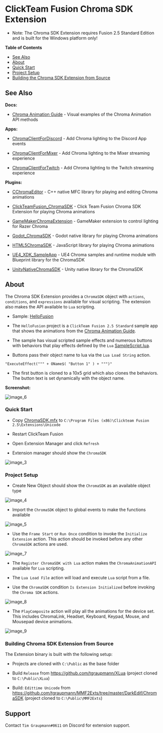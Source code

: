 # ClickTeam Fusion Chroma SDK Extension

* Note: The Chroma SDK Extension requires Fusion 2.5 Standard Edition and is built for the Windows platform only!

**Table of Contents**

* [See Also](#see-also)
* [About](#about)
* [Quick Start](#quick-start)
* [Project Setup](#project-setup)
* [Building the Chroma SDK Extension from Source](#building-the-chroma-sdk-extension-from-source)

<a name="see-also"></a>
## See Also

**Docs:**

- [Chroma Animation Guide](http://chroma.razer.com/ChromaGuide/) - Visual examples of the Chroma Animation API methods

**Apps:**

- [ChromaClientForDiscord](https://github.com/tgraupmann/ChromaDiscordApp) - Add Chroma lighting to the Discord App events

- [ChromaClientForMixer](https://github.com/tgraupmann/ChromaClientForMixer) - Add Chroma lighting to the Mixer streaming experience

- [ChromaClientForTwitch](https://github.com/tgraupmann/ChromaTwitchExtension) - Add Chroma lighting to the Twitch streaming experience

**Plugins:**

- [CChromaEditor](https://github.com/RazerOfficial/CChromaEditor) - C++ native MFC library for playing and editing Chroma animations

- [ClickTeamFusion_ChromaSDK](https://github.com/RazerOfficial/ClickTeamFusion_ChromaSDK) - Click Team Fusion Chroma SDK Extension for playing Chroma animations

- [GameMakerChromaExtension](https://github.com/RazerOfficial/GameMakerChromaExtension) - GameMaker extension to control lighting for Razer Chroma

- [Godot_ChromaSDK](https://github.com/RazerOfficial/Godot_ChromaSDK) - Godot native library for playing Chroma animations

- [HTML5ChromaSDK](https://github.com/RazerOfficial/HTML5ChromaSDK) - JavaScript library for playing Chroma animations

- [UE4_XDK_SampleApp](https://github.com/razerofficial/UE4_XDK_SampleApp) - UE4 Chroma samples and runtime module with Blueprint library for the ChromaSDK

- [UnityNativeChromaSDK](https://github.com/RazerOfficial/UnityNativeChromaSDK) - Unity native library for the ChromaSDK

<a name="about"></a>
## About

The Chroma SDK Extension provides a `ChromaSDK` object with `actions`, `conditions`, and `expressions` available for visual scripting. The extension also makes the API available to `Lua` scripting.

* Sample: [HelloFusion](HelloFusion)

* The `HelloFusion` project is a `ClickTeam Fusion 2.5 Standard` sample app that shows the animations from the [Chroma Animation Guide](http://chroma.razer.com/ChromaGuide/).

* The sample has visual scripted sample effects and numerous buttons with behaviors that play effects defined by the `Lua` [SampleScript.lua](HelloFusion/Sample.lua).

* Buttons pass their object name to lua via the `Lua Load String` action.

```
"ExecuteEffect(""" + OName$( "Button 1" ) + """)"
```

* The first button is cloned to a 10x5 grid which also clones the behaviors. The button text is set dynamically with the object name.

**Screenshot:**

![image_6](images/image_6.png)

### Quick Start

* Copy [ChromaSDK.mfx](https://github.com/RazerOfficial/ClickTeamFusion_ChromaSDK/releases) to ```C:\Program Files (x86)\Clickteam Fusion 2.5\Extensions\Unicode```

* Restart ClickTeam Fusion

* Open Extension Manager and click `Refresh`

* Extension manager should show the `ChromaSDK`

![image_3](images/image_3.png)

### Project Setup

* Create New Object should show the `ChromaSDK` as an available object type

![image_4](images/image_4.png)

* Import the `ChromaSDK` object to global events to make the functions available

![image_5](images/image_5.png)

* Use the `Frame Start` or `Run Once` condition to invoke the `Initialize Extension` action. This action should be invoked before any other `ChromaSDK` actions are used.

![image_7](images/image_7.png)

* The `Register ChromaSDK with Lua` action makes the `ChromaAnimationAPI` available for `Lua` scripting.

* The `Lua Load File` action will load and execute `Lua` script from a file.

* Use the `ChromaSDK` condition `Is Extension Initialized` before invoking the `Chroma SDK` actions.

![image_8](images/image_8.png)

* The `PlayComposite` action will play all the animations for the device set. This includes ChromaLink, Headset, Keyboard, Keypad, Mouse, and Mousepad device animations.

![image_9](images/image_9.png)

### Building Chroma SDK Extension from Source

The Extension binary is built with the following setup:

* Projects are cloned with `C:\Public` as the base folder

* Build `Release` from https://github.com/tgraupmann/XLua (project cloned to `C:\Public\XLua`)

* Build: `Edittime Unicode` from https://github.com/tgraupmann/MMF2Exts/tree/master/DarkEdif/ChromaSDK (project cloned to `C:\Public\MMF2Exts`)

## Support

Contact `Tim Graupmann#0611` on Discord for extension support.
